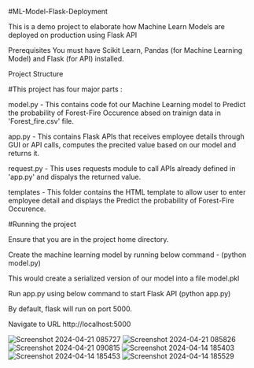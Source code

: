 #ML-Model-Flask-Deployment



This is a demo project to elaborate how Machine Learn Models are deployed on production using Flask API

Prerequisites You must have Scikit Learn, Pandas (for Machine Learning Model) and Flask (for API) installed.

Project Structure

#This project has four major parts :


model.py - This contains code fot our Machine Learning model to Predict the probability of Forest-Fire Occurence absed on trainign data in 'Forest_fire.csv' file.

app.py - This contains Flask APIs that receives employee details through GUI or API calls, computes the precited value based on our model and returns it.

request.py - This uses requests module to call APIs already defined in 'app.py' and dispalys the returned value.

templates - This folder contains the HTML template to allow user to enter employee detail and displays the Predict the probability of Forest-Fire Occurence.

#Running the project


Ensure that you are in the project home directory.

Create the machine learning model by running below command - (python model.py)

This would create a serialized version of our model into a file model.pkl

Run app.py using below command to start Flask API (python app.py)

By default, flask will run on port 5000.

Navigate to URL http://localhost:5000

![Screenshot 2024-04-21 085727](https://github.com/osama3442ws/Website-for-Predicting-Forest-Fires/assets/141057634/59ba2616-f6d5-4bcd-ae45-05f890ce0523)
![Screenshot 2024-04-21 085826](https://github.com/osama3442ws/Website-for-Predicting-Forest-Fires/assets/141057634/f523eb5d-ed9f-424a-9d80-4f034c183a2f)
![Screenshot 2024-04-21 090815](https://github.com/osama3442ws/Website-for-Predicting-Forest-Fires/assets/141057634/c8be6b95-ca31-412d-a7b8-4461f2d0b9e1)
![Screenshot 2024-04-14 185403](https://github.com/osama3442ws/Website-for-Predicting-Forest-Fires/assets/141057634/fc1b6693-32b0-4065-877a-851e561e4d6f)
![Screenshot 2024-04-14 185453](https://github.com/osama3442ws/Website-for-Predicting-Forest-Fires/assets/141057634/290cd3b5-1f76-48a4-a8dc-050fe8b40c05)
![Screenshot 2024-04-14 185529](https://github.com/osama3442ws/Website-for-Predicting-Forest-Fires/assets/141057634/934c4bda-b507-4811-86f5-71207cc92b3a)





